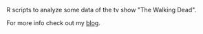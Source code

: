R scripts to analyze some data of the tv show "The Walking Dead".  

For more info check out my [blog](http://mildlyscientific.schochastics.net/2017/07/26/the-walking-dead-in-the-walking-dead/).
